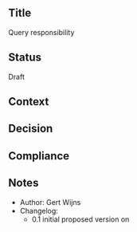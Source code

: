 ## Title
Query responsibility

## Status
Draft

## Context

## Decision

## Compliance

## Notes
- Author: Gert Wijns
- Changelog:
    - 0.1 initial proposed version on 
